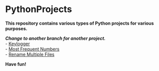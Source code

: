 # PythonProjects
**This repository contains various types of Python projects for various purposes.**

***Change to another branch for another project.***  
    - [Keylogger](https://github.com/Lib3Rt9/PythonProjects/tree/keylogger)  
    - [Most Frequent Numbers](https://github.com/Lib3Rt9/PythonProjects/tree/most_freq_numbers)  
    - [Rename Multiple Files](https://github.com/Lib3Rt9/PythonProjects/tree/rename_files)  

**Have fun!**

